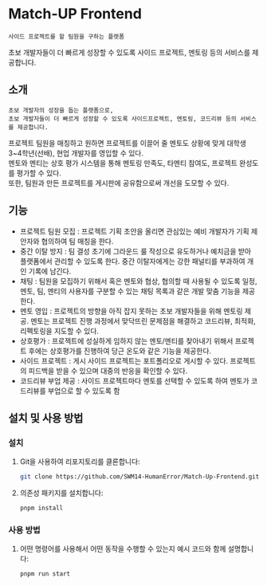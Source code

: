 # Match-UP Frontend

    사이드 프로젝트를 할 팀원을 구하는 플랫폼

초보 개발자들이 더 빠르게 성장할 수 있도록 사이드 프로젝트, 멘토링 등의 서비스를 제공합니다.

## 소개

    초보 개발자의 성장을 돕는 플랫폼으로,  
    초보 개발자들이 더 빠르게 성장할 수 있도록 사이드프로젝트, 멘토링, 코드리뷰 등의 서비스를 제공합니다.

프로젝트 팀원을 매칭하고 원하면 프로젝트를 이끌어 줄 멘토도 상황에 맞게 대학생 3~4학년(선배), 현업 개발자를 영입할 수 있다.  
멘토와 멘티는 상호 평가 시스템을 통해 멘토링 만족도, 타멘티 참여도, 프로젝트 완성도를 평가할 수 있다.  
또한, 팀원과 만든 프로젝트를 게시판에 공유함으로써 개선을 도모할 수 있다.

## 기능

- 프로젝트 팀원 모집 : 프로젝트 기획 초안을 올리면 관심있는 예비 개발자가 기획 제안자와 협의하여 팀 매칭을 한다.
- 중간 이탈 방지 : 팀 결성 초기에 그라운드 룰 작성으로 유도하거나 예치금을 받아 플랫폼에서 관리할 수 있도록 한다. 중간 이탈자에게는 강한 패널티를 부과하여 개인 기록에 남긴다.
- 채팅 : 팀원을 모집하기 위해서 혹은 멘토와 협상, 협의할 때 사용될 수 있도록 일정, 멘토, 팀, 멘티의 사용자를 구분할 수 있는 채팅 목록과 같은 개발 맞춤 기능을 제공한다.
- 멘토 영입 : 프로젝트의 방향을 아직 잡지 못하는 초보 개발자들을 위해 멘토링 제공. 멘토는 프로젝트 진행 과정에서 맞닥뜨린 문제점을 해결하고 코드리뷰, 최적화, 리펙토링을 지도할 수 있다.
- 상호평가 : 프로젝트에 성실하게 임하지 않는 멘토/멘티를 찾아내기 위해서 프로젝트 후에는 상호평가를 진행하여 당근 온도와 같은 기능을 제공한다.
- 사이드 프로젝트 : 게시 사이드 프로젝트는 포트폴리오로 게시할 수 있다. 프로젝트의 피드백을 받을 수 있으며 대중의 반응을 확인할 수 있다.
- 코드리뷰 부업 제공 : 사이드 프로젝트마다 멘토를 선택할 수 있도록 하여 멘토가 코드리뷰를 부업으로 할 수 있도록 함

## 설치 및 사용 방법

[//]: # (### 요구 사항)

[//]: # ()
[//]: # (- 요구 사항 1)

[//]: # (- 요구 사항 2)

[//]: # (- ...)

### 설치

1. Git을 사용하여 리포지토리를 클론합니다:
   ```sh
   git clone https://github.com/SWM14-HumanError/Match-Up-Frontend.git
   ```

2. 의존성 패키지를 설치합니다:
   ```sh
   pnpm install
   ```

### 사용 방법

1. 어떤 명령어를 사용해서 어떤 동작을 수행할 수 있는지 예시 코드와 함께 설명합니다:
   ```sh
   pnpm run start
   ```

[//]: # (## 기여)

[//]: # ()
[//]: # (1. 이 프로젝트에 기여하고 싶다면, [CONTRIBUTING.md]&#40;CONTRIBUTING.md&#41; 파일을 확인하세요.)

[//]: # (2. 버그를 발견하거나 기능 제안이 있다면, [이슈]&#40;https://github.com/yourusername/yourproject/issues&#41;를 열어주세요.)

